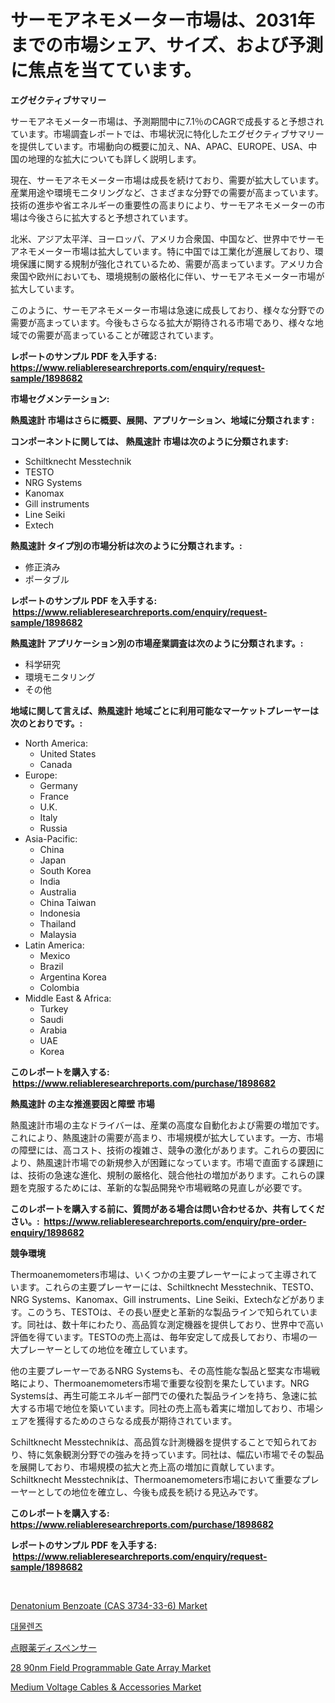 <p><h1>サーモアネモメーター市場は、2031年までの市場シェア、サイズ、および予測に焦点を当てています。</h1></p><p><strong>エグゼクティブサマリー</strong></p>
<p><p>サーモアネモメーター市場は、予測期間中に7.1％のCAGRで成長すると予想されています。市場調査レポートでは、市場状況に特化したエグゼクティブサマリーを提供しています。市場動向の概要に加え、NA、APAC、EUROPE、USA、中国の地理的な拡大についても詳しく説明します。</p><p>現在、サーモアネモメーター市場は成長を続けており、需要が拡大しています。産業用途や環境モニタリングなど、さまざまな分野での需要が高まっています。技術の進歩や省エネルギーの重要性の高まりにより、サーモアネモメーターの市場は今後さらに拡大すると予想されています。</p><p>北米、アジア太平洋、ヨーロッパ、アメリカ合衆国、中国など、世界中でサーモアネモメーター市場は拡大しています。特に中国では工業化が進展しており、環境保護に関する規制が強化されているため、需要が高まっています。アメリカ合衆国や欧州においても、環境規制の厳格化に伴い、サーモアネモメーター市場が拡大しています。</p><p>このように、サーモアネモメーター市場は急速に成長しており、様々な分野での需要が高まっています。今後もさらなる拡大が期待される市場であり、様々な地域での需要が高まっていることが確認されています。</p></p>
<p><strong>レポートのサンプル PDF を入手する: <a href="https://www.reliableresearchreports.com/enquiry/request-sample/1898682">https://www.reliableresearchreports.com/enquiry/request-sample/1898682</a></strong></p>
<p><strong>市場セグメンテーション:</strong></p>
<p><strong> 熱風速計 市場はさらに概要、展開、アプリケーション、地域に分類されます :</strong></p>
<p><strong>コンポーネントに関しては、 熱風速計 市場は次のように分類されます: &nbsp;</strong></p>
<p><ul><li>Schiltknecht Messtechnik</li><li>TESTO</li><li>NRG Systems</li><li>Kanomax</li><li>Gill instruments</li><li>Line Seiki</li><li>Extech</li></ul></p>
<p><strong> 熱風速計 タイプ別の市場分析は次のように分類されます。:</strong></p>
<p><ul><li>修正済み</li><li>ポータブル</li></ul></p>
<p><strong>レポートのサンプル PDF を入手する: &nbsp;<a href="https://www.reliableresearchreports.com/enquiry/request-sample/1898682">https://www.reliableresearchreports.com/enquiry/request-sample/1898682</a></strong></p>
<p><strong> 熱風速計 アプリケーション別の市場産業調査は次のように分類されます。:</strong></p>
<p><ul><li>科学研究</li><li>環境モニタリング</li><li>その他</li></ul></p>
<p><strong>地域に関して言えば、熱風速計 地域ごとに利用可能なマーケットプレーヤーは次のとおりです。:</strong></p>
<p><ul>
    <li>
        North America:
        <ul>
            <li>United States</li>
            <li>Canada</li>
        </ul>
    </li>
    <li>
        Europe:
        <ul>
            <li>Germany</li>
            <li>France</li>
            <li>U.K.</li>
            <li>Italy</li>
            <li>Russia</li>
        </ul>
    </li>
    <li>
        Asia-Pacific:
        <ul>
            <li>China</li>
            <li>Japan</li>
            <li>South Korea</li>
            <li>India</li>
            <li>Australia</li>
            <li>China Taiwan</li>
            <li>Indonesia</li>
            <li>Thailand</li>
            <li>Malaysia</li>
        </ul>
    </li>
    <li>
        Latin America:
        <ul>
            <li>Mexico</li>
            <li>Brazil</li>
            <li>Argentina Korea</li>
            <li>Colombia</li>
        </ul>
    </li>
    <li>
        Middle East & Africa:
        <ul>
            <li>Turkey</li>
            <li>Saudi</li>
            <li>Arabia</li>
            <li>UAE</li>
            <li>Korea</li>
        </ul>
    </li>
    </ul></p>
<p><strong>このレポートを購入する: &nbsp;<a href="https://www.reliableresearchreports.com/purchase/1898682">https://www.reliableresearchreports.com/purchase/1898682</a></strong></p>
<p><strong>熱風速計 の主な推進要因と障壁 市場</strong></p>
<p><p>熱風速計市場の主なドライバーは、産業の高度な自動化および需要の増加です。これにより、熱風速計の需要が高まり、市場規模が拡大しています。一方、市場の障壁には、高コスト、技術の複雑さ、競争の激化があります。これらの要因により、熱風速計市場での新規参入が困難になっています。市場で直面する課題には、技術の急速な進化、規制の厳格化、競合他社の増加があります。これらの課題を克服するためには、革新的な製品開発や市場戦略の見直しが必要です。</p></p>
<p><strong>このレポートを購入する前に、質問がある場合は問い合わせるか、共有してください。:&nbsp; <a href="https://www.reliableresearchreports.com/enquiry/pre-order-enquiry/1898682">https://www.reliableresearchreports.com/enquiry/pre-order-enquiry/1898682</a></strong></p>
<p><strong>競争環境</strong></p>
<p><p>Thermoanemometers市場は、いくつかの主要プレーヤーによって主導されています。これらの主要プレーヤーには、Schiltknecht Messtechnik、TESTO、NRG Systems、Kanomax、Gill instruments、Line Seiki、Extechなどがあります。このうち、TESTOは、その長い歴史と革新的な製品ラインで知られています。同社は、数十年にわたり、高品質な測定機器を提供しており、世界中で高い評価を得ています。TESTOの売上高は、毎年安定して成長しており、市場の一大プレーヤーとしての地位を確立しています。</p><p>他の主要プレーヤーであるNRG Systemsも、その高性能な製品と堅実な市場戦略により、Thermoanemometers市場で重要な役割を果たしています。NRG Systemsは、再生可能エネルギー部門での優れた製品ラインを持ち、急速に拡大する市場で地位を築いています。同社の売上高も着実に増加しており、市場シェアを獲得するためのさらなる成長が期待されています。</p><p>Schiltknecht Messtechnikは、高品質な計測機器を提供することで知られており、特に気象観測分野での強みを持っています。同社は、幅広い市場でその製品を展開しており、市場規模の拡大と売上高の増加に貢献しています。Schiltknecht Messtechnikは、Thermoanemometers市場において重要なプレーヤーとしての地位を確立し、今後も成長を続ける見込みです。</p></p>
<p><strong>このレポートを購入する: &nbsp; <a href="https://www.reliableresearchreports.com/purchase/1898682">https://www.reliableresearchreports.com/purchase/1898682</a></strong></p>
<p><strong>レポートのサンプル PDF を入手する: &nbsp;<a href="https://www.reliableresearchreports.com/enquiry/request-sample/1898682">https://www.reliableresearchreports.com/enquiry/request-sample/1898682</a></strong><strong></strong></p>
<p>&nbsp;</p>
<p><p><a href="https://skillful-vermicelli-b89.notion.site/Denatonium-Benzoate-CAS-3734-33-6-Market-Dynamics-2024-2031-Also-about-Its-Market-Trends-Project-4aa98197c2d24527b8524c3e340649e3">Denatonium Benzoate (CAS 3734-33-6) Market</a></p><p><a href="https://medium.com/@gabrielblanda5656/%EB%AA%A9%ED%91%9C-%EB%A0%8C%EC%A6%88-%EC%8B%9C%EC%9E%A5-%EA%B7%9C%EB%AA%A8%EB%8A%94-%EA%B8%80%EB%A1%9C%EB%B2%8C-%EC%82%B0%EC%97%85%EC%97%90%EC%84%9C-%EC%B5%9C%EA%B3%A0%EC%9D%98-%EB%A7%88%EC%BC%80%ED%8C%85-%EC%B1%84%EB%84%90%EC%9D%84-%EB%82%98%ED%83%80%EB%82%B8%EB%8B%A4-3266ab36c644">대물렌즈</a></p><p><a href="https://medium.com/@emmittkutch2023/%E7%9B%AE%E8%96%AC%E3%83%87%E3%82%A3%E3%82%B9%E3%83%9A%E3%83%B3%E3%82%B5%E3%83%BC%E5%B8%82%E5%A0%B4-%E5%B8%82%E5%A0%B4cagr-%E5%B8%82%E5%A0%B4%E5%8B%95%E5%90%91-%E6%88%90%E9%95%B7%E6%88%A6%E7%95%A5%E3%81%AB%E9%96%A2%E3%81%99%E3%82%8B%E8%A6%8B%E8%A7%A3-6e89c0a951db">点眼薬ディスペンサー</a></p><p><a href="https://view.publitas.com/reportprime-1/28-90nm-field-programmable-gate-array-market-size-global-industry-overview-market-segmentation-and-forecast-2024-to-2031/">28 90nm Field Programmable Gate Array Market</a></p><p><a href="https://github.com/CliffMedina6/Market-Research-Report-List-3/blob/main/medium-voltage-cables-accessories-market.md">Medium Voltage Cables & Accessories Market</a></p></p>
